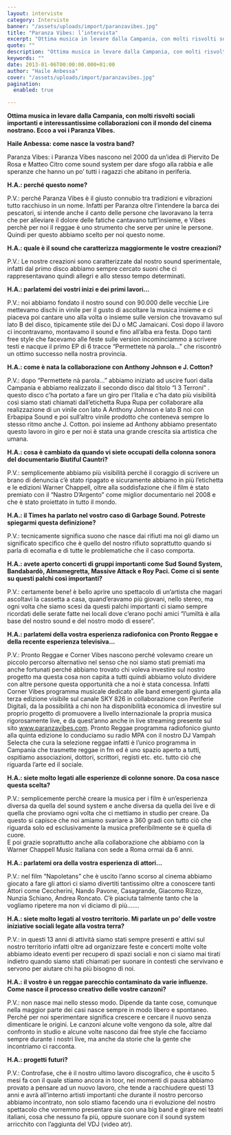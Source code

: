 ```yaml
---
layout: interviste
category: Interviste
banner: "/assets/uploads/import/paranzavibes.jpg"
title: "Paranza Vibes: l’intervista"
excerpt: "Ottima musica in levare dalla Campania, con molti risvolti sociali importanti e interessantissime collaborazioni con il mondo del cinema nostrano. Ecco a voi i Paranza Vibes. Haile Anbessa: come nasce la vostra band? Paranza Vibes: i Paranza Vibes nascono nel 2000 da un’idea di Piervito De Rosa e Matteo Citro come sound system per dare…"
quote: ""
description: "Ottima musica in levare dalla Campania, con molti risvolti sociali importanti e interessantissime collaborazioni con il mondo del cinema nostrano. Ecco a voi i Paranza Vibes. Haile Anbessa: come nasce la vostra band? Paranza Vibes: i Paranza Vibes nascono nel 2000 da un’idea di Piervito De Rosa e Matteo Citro come sound system per dare…"
keywords: ""
date: 2013-01-06T00:00:00.000+01:00
author: "Haile Anbessa"
cover: "/assets/uploads/import/paranzavibes.jpg"
pagination:
  enabled: true

---
```


**Ottima musica in levare dalla Campania, con molti risvolti sociali importanti e interessantissime collaborazioni con il mondo del cinema nostrano. Ecco a voi i Paranza Vibes.**

**Haile Anbessa: come nasce la vostra band?**

Paranza Vibes: i Paranza Vibes nascono nel 2000 da un’idea di Piervito De Rosa e Matteo Citro come sound system per dare sfogo alla rabbia e alle speranze che hanno un po’ tutti i ragazzi che abitano in periferia.

**H.A.: perché questo nome?**

P.V.: perché Paranza Vibes è il giusto connubio tra tradizioni e vibrazioni tutto racchiuso in un nome. Infatti per Paranza oltre l’intendere la barca dei pescatori, si intende anche il canto delle persone che lavoravano la terra che per alleviare il dolore delle fatiche cantavano tutt’insieme, e Vibes perchè per noi il reggae è uno strumento che serve per unire le persone. Quindi per questo abbiamo scelto per noi questo nome.

**H.A.: quale è il sound che caratterizza maggiormente le vostre creazioni?**

P.V.: Le nostre creazioni sono caratterizzate dal nostro sound sperimentale, infatti dal primo disco abbiamo sempre cercato suoni che ci rappresentavano quindi allegri e allo stesso tempo determinati.

**H.A.: parlatemi dei vostri inizi e dei primi lavori…**

P.V.: noi abbiamo fondato il nostro sound con 90.000 delle vecchie Lire mettevamo dischi in vinile per il gusto di ascoltare la musica insieme e ci piaceva poi cantare uno alla volta o insieme sulle version che trovavamo sul lato B del disco, tipicamente stile dei DJ o MC Jamaicani. Così dopo il lavoro ci incontravamo, montavamo il sound e fino all’alba era festa. Dopo tanti free style che facevamo alle feste sulle version incominciammo a scrivere testi e nacque il primo EP di 6 tracce “Permettete nà parola…” che riscontrò un ottimo successo nella nostra provincia.

**H.A.: come è nata la collaborazione con Anthony Johnson e J. Cotton?**

P.V.: dopo “Permettete nà parola…” abbiamo iniziato ad uscire fuori dalla Campania e abbiamo realizzato il secondo disco dal titolo “I 3 Terroni” . questo disco c’ha portato a fare un giro per l’Italia e c’ha dato più visibilità così siamo stati chiamati dall’etichetta Rupa Rupa per collaborare alla realizzazione di un vinile con lato A Anthony Johnson e lato B noi con Erbapipa Sound e poi sull’altro vinile prodotto che conteneva sempre lo stesso ritmo anche J. Cotton. poi insieme ad Anthony abbiamo presentato questo lavoro in giro e per noi è stata una grande crescita sia artistica che umana.

**H.A.: cosa è cambiato da quando vi siete occupati della colonna sonora del documentario Biutiful Cauntri?**

P.V.: semplicemente abbiamo più visibilità perché il coraggio di scrivere un brano di denuncia c’è stato ripagato e sicuramente abbiamo in più l’etichetta e le edizioni Warner Chappell, oltre alla soddisfazione che il film è stato premiato con il “Nastro D’Argento” come miglior documentario nel 2008 e che è stato proiettato in tutto il mondo.

**H.A.: il Times ha parlato nel vostro caso di Garbage Sound. Potreste spiegarmi questa definizione?**

P.V.: tecnicamente significa suono che nasce dai rifiuti ma noi gli diamo un significato specifico che è quello del nostro rifiuto soprattutto quando si parla di ecomafia e di tutte le problematiche che il caso comporta.

**H.A.: avete aperto concerti di gruppi importanti come Sud Sound System, Bandabardò, Almamegretta, Massive Attack e Roy Paci. Come ci si sente su questi palchi così importanti?**

P.V.: certamente bene! è bello aprire uno spettacolo di un’artista che magari ascoltavi la cassetta a casa, quand’eravamo più giovani, nello stereo, ma ogni volta che siamo scesi da questi palchi importanti ci siamo sempre ricordati delle serate fatte nei locali dove c’erano pochi amici “l’umiltà è alla base del nostro sound e del nostro modo di essere”.

**H.A.: parlatemi della vostra esperienza radiofonica con Pronto Reggae e della recente esperienza televisiva…**

P.V.: Pronto Reggae e Corner Vibes nascono perché volevamo creare un piccolo percorso alternativo nel senso che noi siamo stati premiati ma anche fortunati perché abbiamo trovato chi voleva investire sul nostro progetto ma questa cosa non capita a tutti quindi abbiamo voluto dividere con altre persone questa opportunità che a noi è stata concessa. Infatti Corner Vibes programma musicale dedicato alle band emergenti giunta alla terza edizione visibile sul canale SKY 826 in collaborazione con Periferie Digitali, da la possibilità a chi non ha disponibilità economica di investire sul proprio progetto di promuovere a livello internazionale la propria musica rigorosamente live, e da quest’anno anche in live streaming presente sul sito www.paranzavibes.com. Pronto Reggae programma radiofonico giunto alla quinta edizione lo conduciamo su radio MPA con il nostro DJ Vampah Selecta che cura la selezione reggae infatti è l’unico programma in Campania che trasmette reggae in fm ed è uno spazio aperto a tutti, ospitiamo associazioni, dottori, scrittori, registi etc. etc. tutto ciò che riguarda l’arte ed il sociale.

**H.A.: siete molto legati alle esperienze di colonne sonore. Da cosa nasce questa scelta?**

P.V.: semplicemente perchè creare la musica per i film è un’esperienza diversa da quella del sound system e anche diversa da quella dei live e di quella che proviamo ogni volta che ci mettiamo in studio per creare. Da questo si capisce che noi amiamo svariare a 360 gradi con tutto ciò che riguarda solo ed esclusivamente la musica preferibilmente se è quella di cuore.  
E poi grazie soprattutto anche alla collaborazione che abbiamo con la Warner Chappell Music Italiana con sede a Roma ormai da 6 anni.

**H.A.: parlatemi ora della vostra esperienza di attori…**

P.V.: nel film “Napoletans” che è uscito l’anno scorso al cinema abbiamo giocato a fare gli attori ci siamo divertiti tantissimo oltre a conoscere tanti Attori come Ceccherini, Nando Pavone, Casagrande, Giacomo Rizzo, Nunzia Schiano, Andrea Roncato. C’è piaciuta talmente tanto che la vogliamo ripetere ma non vi diciamo di più…….

**H.A.: siete molto legati al vostro territorio. Mi parlate un po’ delle vostre iniziative sociali legate alla vostra terra?**

P.V.: in questi 13 anni di attività siamo stati sempre presenti e attivi sul nostro territorio infatti oltre ad organizzare feste e concerti molte volte abbiamo ideato eventi per recupero di spazi sociali e non ci siamo mai tirati indietro quando siamo stati chiamati per suonare in contesti che servivano e servono per aiutare chi ha più bisogno di noi.

**H.A.: il vostro è un reggae parecchio contaminato da varie influenze. Come nasce il processo creativo delle vostre canzoni?**

P.V.: non nasce mai nello stesso modo. Dipende da tante cose, comunque nella maggior parte dei casi nasce sempre in modo libero e spontaneo. Perché per noi sperimentare significa crescere e cercare il nuovo senza dimenticare le origini. Le canzoni alcune volte vengono da sole, altre dal confronto in studio e alcune volte nascono dai free style che facciamo sempre durante i nostri live, ma anche da storie che la gente che incontriamo ci racconta.

**H.A.: progetti futuri?**

P.V.: Controfase, che è il nostro ultimo lavoro discografico, che è uscito 5 mesi fa con il quale stiamo ancora in toor, nei momenti di pausa abbiamo provato a pensare ad un nuovo lavoro, che tende a racchiudere questi 13 anni e avrà all’interno artisti importanti che durante il nostro percorso abbiamo incontrato, non solo stiamo facendo una ri evoluzione del nostro spettacolo che vorremmo presentare sia con una big band e girare nei teatri italiani, cosa che nessuno fa più, oppure suonare con il sound system arricchito con l’aggiunta del VDJ (video atr).